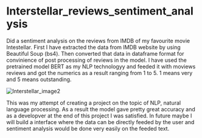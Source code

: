# Interstellar_reviews_sentiment_analysis
Did a sentiment analysis on the reviews from IMDB of my favourite movie Intestellar. First I have extracted the data from IMDB website by using Beautiful Soup (bs4). Then converted that data in dataframe format for convinience of post processing of reviews in the model. I have used the pretrained model BERT as my NLP technologyy and feeded it with moviews reviews and got the numerics as a result ranging from 1 to 5. 1 means very and 5 means outstanding.

![Interstellar_image2](https://github.com/chinthan-124/Interstellar_reviews_sentiment_analysis/assets/134926862/8dae47cd-69f4-429c-9d8b-d6cff6c94d4b)

This was my attempt of creating a project on the topic of NLP, natural language processing. As a result the model gave pretty great accuracy and as a developver at the end of this project I was satisfied. 
In future maybe I will build a interface where the data can be directly feeded by the user and sentiment analysis would be done very easily on the feeded text.
